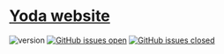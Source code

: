 # [Yoda website](http://github.com/ozonophore/yoda) 


![version](https://img.shields.io/badge/version-2.1.0-blue.svg) [![GitHub issues open](https://img.shields.io/github/issues/creativetimofficial/material-dashboard-react.svg)](https://github.com/ozonophore/yoda/issues?q=is%3Aopen+is%3Aissue) [![GitHub issues closed](https://img.shields.io/github/issues-closed-raw/creativetimofficial/material-dashboard-react.svg)](https://github.com/ozonophore/yoda/issues?q=is%3Aissue+is%3Aclosed)

